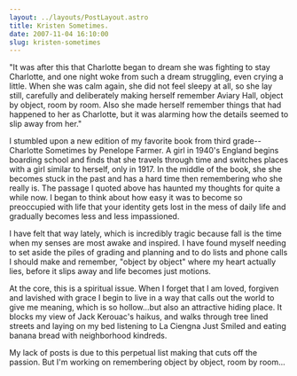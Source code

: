 ```yaml
---
layout: ../layouts/PostLayout.astro
title: Kristen Sometimes.
date: 2007-11-04 16:10:00
slug: kristen-sometimes
---
```


"It was after this that Charlotte began to dream she was fighting to stay Charlotte, and one night woke from such a dream struggling, even crying a little. When she was calm again, she did not feel sleepy at all, so she lay still, carefully and deliberately making herself remember Aviary Hall, object by object, room by room. Also she made herself remember things that had happened to her as Charlotte, but it was alarming how the details seemed to slip away from her."  
  
I stumbled upon a new edition of my favorite book from third grade--Charlotte Sometimes by Penelope Farmer. A girl in 1940's England begins boarding school and finds that she travels through time and switches places with a girl similar to herself, only in 1917. In the middle of the book, she she becomes stuck in the past and has a hard time then remembering who she really is. The passage I quoted above has haunted my thoughts for quite a while now. I began to think about how easy it was to become so preoccupied with life that your identity gets lost in the mess of daily life and gradually becomes less and less impassioned.  
  
I have felt that way lately, which is incredibly tragic because fall is the time when my senses are most awake and inspired. I have found myself needing to set aside the piles of grading and planning and to do lists and phone calls I should make and remember, "object by object" where my heart actually lies, before it slips away and life becomes just motions.  
  
At the core, this is a spiritual issue. When I forget that I am loved, forgiven and lavished with grace I begin to live in a way that calls out the world to give me meaning, which is so hollow...but also an attractive hiding place. It blocks my view of Jack Kerouac's haikus, and walks through tree lined streets and laying on my bed listening to La Ciengna Just Smiled and eating banana bread with neighborhood kindreds.  
  
My lack of posts is due to this perpetual list making that cuts off the passion. But I'm working on remembering object by object, room by room...